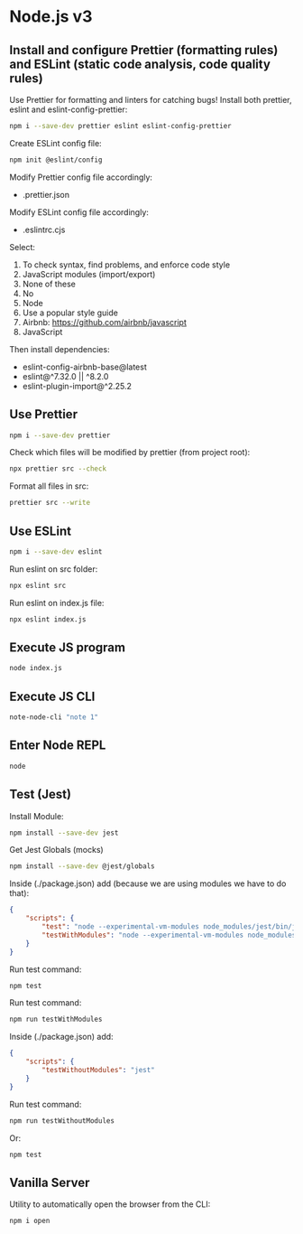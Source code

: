 # Node.js v3

## Install and configure Prettier (formatting rules) and ESLint (static code analysis, code quality rules)

Use Prettier for formatting and linters for catching bugs!
Install both prettier, eslint and eslint-config-prettier:

```bash
npm i --save-dev prettier eslint eslint-config-prettier

```

Create ESLint config file:

```bash
npm init @eslint/config

```

Modify Prettier config file accordingly:

-   .prettier.json

Modify ESLint config file accordingly:

-   .eslintrc.cjs

Select:

1.  To check syntax, find problems, and enforce code style
2.  JavaScript modules (import/export)
3.  None of these
4.  No
5.  Node
6.  Use a popular style guide
7.  Airbnb: https://github.com/airbnb/javascript
8.  JavaScript

Then install dependencies:

-   eslint-config-airbnb-base@latest
-   eslint@^7.32.0 || ^8.2.0
-   eslint-plugin-import@^2.25.2

## Use Prettier

```bash
npm i --save-dev prettier

```

Check which files will be modified by prettier (from project root):

```bash
npx prettier src --check

```

Format all files in src:

```bash
prettier src --write


```

## Use ESLint

```bash
npm i --save-dev eslint

```

Run eslint on src folder:

```bash
npx eslint src

```

Run eslint on index.js file:

```bash
npx eslint index.js

```

## Execute JS program

```bash
node index.js

```

## Execute JS CLI

```bash
note-node-cli "note 1"

```

## Enter Node REPL

```bash
node
```

## Test (Jest)

Install Module:

```bash
npm install --save-dev jest
```

Get Jest Globals (mocks)

```bash
npm install --save-dev @jest/globals
```

Inside (./package.json) add (because we are using modules we have to do that):

```json
{
    "scripts": {
        "test": "node --experimental-vm-modules node_modules/jest/bin/jest.js",
        "testWithModules": "node --experimental-vm-modules node_modules/jest/bin/jest.js"
    }
}
```

Run test command:

```bash
npm test

```

Run test command:

```bash
npm run testWithModules

```

Inside (./package.json) add:

```json
{
    "scripts": {
        "testWithoutModules": "jest"
    }
}
```

Run test command:

```bash
npm run testWithoutModules

```

Or:

```bash
npm test
```

## Vanilla Server

Utility to automatically open the browser from the CLI:

```bash
npm i open
```

